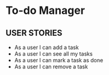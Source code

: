 # To-do Manager

## USER STORIES

- As a user I can add a task
- As a user I can see all my tasks
- As a user I can mark a task as done
- As a user I can remove a task
